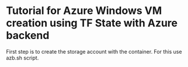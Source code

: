 # Tutorial for Azure Windows VM creation using TF State with Azure backend

First step is to create the storage account with the container. For this use azb.sh script.
